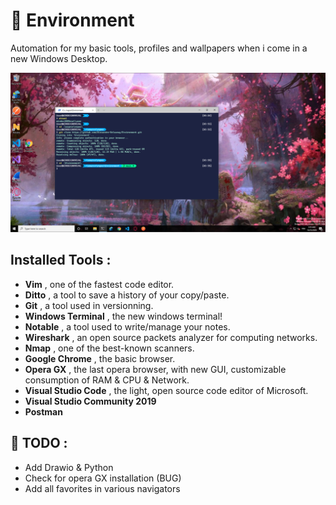 # :rocket: Environment

Automation for my basic tools, profiles and wallpapers when i come in a new Windows Desktop.

![Screenshot](https://github.com/Alexandre-Delaunay/Environment/blob/main/DesktopScreenshoot.PNG)

## Installed Tools :

* __Vim__ , one of the fastest code editor.
* __Ditto__ , a tool to save a history of your copy/paste.
* __Git__ , a tool used in versionning.
* __Windows Terminal__ , the new windows terminal!
* __Notable__ , a tool used to write/manage your notes.
* __Wireshark__ , an open source packets analyzer for computing networks.
* __Nmap__ , one of the best-known scanners.
* __Google Chrome__ , the basic browser.
* __Opera GX__ , the last opera browser, with new GUI, customizable consumption of RAM & CPU & Network.
* __Visual Studio Code__ , the light, open source code editor of Microsoft.
* __Visual Studio Community 2019__
* __Postman__

## :hammer: TODO :

* Add Drawio & Python 
* Check for opera GX installation (BUG)
* Add all favorites in various navigators
